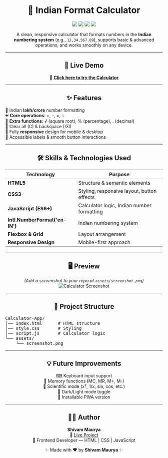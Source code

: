 
<h1 align="center">🧮 Indian Format Calculator</h1>

<p align="center">
  <img src="https://img.shields.io/badge/HTML5-E34F26?style=for-the-badge&logo=html5&logoColor=white">
  <img src="https://img.shields.io/badge/CSS3-1572B6?style=for-the-badge&logo=css3&logoColor=white">
  <img src="https://img.shields.io/badge/JavaScript-FFB800?style=for-the-badge&logo=javascript&logoColor=black">
  <img src="https://img.shields.io/badge/Responsive-Yes-brightgreen?style=for-the-badge">
</p>

<p align="center">
  A clean, responsive calculator that formats numbers in the <b>Indian numbering system</b> (e.g., <code>12,34,567.89</code>), supports basic & advanced operations, and works smoothly on any device.
</p>

---

<h2 align="center">🚀 Live Demo</h2>
<p align="center">
  🔗 <a href="https://shivammaurya2002.github.io/Calculator-App/"><b>Click here to try the Calculator</b></a>
</p>

---

<h2 align="center">✨ Features</h2>
<p >
📍 Indian <b>lakh/crore</b> number formatting <br>
➕ <b>Core operations</b>: +, -, ×, ÷ <br>
🧮 <b>Extra functions</b>: √ (square root), % (percentage), . (decimal) <br>
🧹 Clear all (C) & backspace (⌫) <br>
📱 Fully <b>responsive</b> design for mobile & desktop <br>
🎯 Accessible labels & smooth button interactions
</p>

---

<h2 align="center">🛠 Skills & Technologies Used</h2>
<p align="center">

| Technology | Purpose |
|------------|---------|
| **HTML5** | Structure & semantic elements |
| **CSS3**  | Styling, responsive layout, button effects |
| **JavaScript (ES6+)** | Calculator logic, Indian number formatting |
| **Intl.NumberFormat('en-IN')** | Indian numbering system |
| **Flexbox & Grid** | Layout arrangement |
| **Responsive Design** | Mobile-first approach |

</p>

---

<h2 align="center">🖥 Preview</h2>
<p align="center">
  <i>(Add a screenshot to your repo at <code>assets/screenshot.png</code>)</i><br>
  <img src="assets/screenshot.png" alt="Calculator Screenshot">
</p>

---

<h2 align="center">📂 Project Structure</h2>
<p align="center">
<pre>
Calculator-App/
│── index.html      # HTML structure
│── style.css       # Styling
│── script.js       # Calculator logic
└── assets/
    └── screenshot.png
</pre>
</p>

---

<h2 align="center">💡 Future Improvements</h2>
<p align="center">
⌨ Keyboard input support <br>
🧠 Memory functions (MC, MR, M+, M-) <br>
📐 Scientific mode (x², 1/x, sin, cos, etc.) <br>
🌙 Dark/Light mode toggle <br>
📱 Installable PWA version
</p>

---

<h2 align="center">👨‍💻 Author</h2>
<p align="center">
<b>Shivam Maurya</b><br>
🔗 <a href="https://shivammaurya2002.github.io/Calculator-App/">Live Project</a><br>
💼 Frontend Developer — HTML | CSS | JavaScript
</p>

<p align="center">✨ Made with ❤️ by <b>Shivam Maurya</b> ✨</p>

